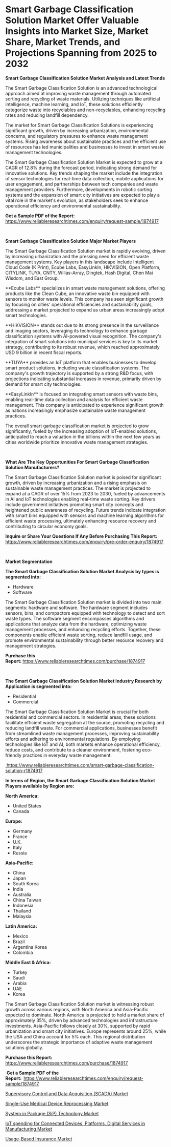 <p><h1>Smart Garbage Classification Solution Market Offer Valuable Insights into Market Size, Market Share, Market Trends, and Projections Spanning from 2025 to 2032</h1></p><p><strong>Smart Garbage Classification Solution Market Analysis and Latest Trends</strong></p>
<p><p>The Smart Garbage Classification Solution is an advanced technological approach aimed at improving waste management through automated sorting and recycling of waste materials. Utilizing techniques like artificial intelligence, machine learning, and IoT, these solutions efficiently categorize waste into recyclables and non-recyclables, enhancing recycling rates and reducing landfill dependency. </p><p>The market for Smart Garbage Classification Solutions is experiencing significant growth, driven by increasing urbanization, environmental concerns, and regulatory pressures to enhance waste management systems. Rising awareness about sustainable practices and the efficient use of resources has led municipalities and businesses to invest in smart waste management technologies. </p><p>The Smart Garbage Classification Solution Market is expected to grow at a CAGR of 12.8% during the forecast period, indicating strong demand for innovative solutions. Key trends shaping the market include the integration of sensor technologies for real-time data collection, mobile applications for user engagement, and partnerships between tech companies and waste management providers. Furthermore, developments in robotic sorting systems and the expansion of smart city initiatives are expected to play a vital role in the market's evolution, as stakeholders seek to enhance operational efficiency and environmental sustainability.</p></p>
<p><strong>Get a Sample PDF of the Report:&nbsp;</strong> <a href="https://www.reliableresearchtimes.com/enquiry/request-sample/1874917?utm_campaign=2931&utm_medium=2&utm_source=Github&utm_content=ia&utm_term=11032025&utm_id=smart-garbage-classification-solution">https://www.reliableresearchtimes.com/enquiry/request-sample/1874917</a></p>
<p>&nbsp;</p>
<p><strong>Smart Garbage Classification Solution Major Market Players</strong></p>
<p><p>The Smart Garbage Classification Solution market is rapidly evolving, driven by increasing urbanization and the pressing need for efficient waste management systems. Key players in this landscape include Intelligent Cloud Code (K Print), Ecube Labs, EasyLinkIn, HIKVISION, Open Platform, CITYLINK, TUYA, CNTY, Willas-Array, Dingtek, Hash Digital, Chen Mai Wisdom, and East Group.</p><p>**Ecube Labs** specializes in smart waste management solutions, offering products like the Clean Cube, an innovative waste bin equipped with sensors to monitor waste levels. This company has seen significant growth by focusing on cities' operational efficiencies and sustainability goals, addressing a market projected to expand as urban areas increasingly adopt smart technologies.</p><p>**HIKVISION** stands out due to its strong presence in the surveillance and imaging sectors, leveraging its technology to enhance garbage classification systems with AI-powered visual recognition. The company's integration of smart solutions into municipal services is key to its market strategy, contributing to its robust revenue, which reached approximately USD 9 billion in recent fiscal reports.</p><p>**TUYA** provides an IoT platform that enables businesses to develop smart product solutions, including waste classification systems. The company's growth trajectory is supported by a strong R&D focus, with projections indicating substantial increases in revenue, primarily driven by demand for smart city technologies.</p><p>**EasyLinkIn** is focused on integrating smart sensors with waste bins, enabling real-time data collection and analysis for efficient waste management. This company is anticipated to experience significant growth as nations increasingly emphasize sustainable waste management practices.</p><p>The overall smart garbage classification market is projected to grow significantly, fueled by the increasing adoption of IoT-enabled solutions, anticipated to reach a valuation in the billions within the next few years as cities worldwide prioritize innovative waste management strategies.</p></p>
<p>&nbsp;</p>
<p><strong>What Are The Key Opportunities For Smart Garbage Classification Solution Manufacturers?</strong></p>
<p><p>The Smart Garbage Classification Solution market is poised for significant growth, driven by increasing urbanization and a rising emphasis on sustainable waste management practices. The market is projected to expand at a CAGR of over 15% from 2023 to 2030, fueled by advancements in AI and IoT technologies enabling real-time waste sorting. Key drivers include government initiatives promoting smart city concepts and heightened public awareness of recycling. Future trends indicate integration with smart bins equipped with sensors and machine learning algorithms for efficient waste processing, ultimately enhancing resource recovery and contributing to circular economy goals.</p></p>
<p><strong>Inquire or Share Your Questions If Any Before Purchasing This Report:</strong> <a href="https://www.reliableresearchtimes.com/enquiry/pre-order-enquiry/1874917?utm_campaign=2931&utm_medium=2&utm_source=Github&utm_content=ia&utm_term=11032025&utm_id=smart-garbage-classification-solution">https://www.reliableresearchtimes.com/enquiry/pre-order-enquiry/1874917</a></p>
<p>&nbsp;</p>
<p><strong>Market Segmentation</strong></p>
<p><strong>The Smart Garbage Classification Solution Market Analysis by types is segmented into:</strong></p>
<p><ul><li>Hardware</li><li>Software</li></ul></p>
<p><p>The Smart Garbage Classification Solution market is divided into two main segments: hardware and software. The hardware segment includes sensors, bins, and compactors equipped with technology to detect and sort waste types. The software segment encompasses algorithms and applications that analyze data from the hardware, optimizing waste management processes, and enhancing recycling efforts. Together, these components enable efficient waste sorting, reduce landfill usage, and promote environmental sustainability through better resource recovery and management strategies.</p></p>
<p><strong>Purchase this Report:&nbsp;</strong><a href="https://www.reliableresearchtimes.com/purchase/1874917?utm_campaign=2931&utm_medium=2&utm_source=Github&utm_content=ia&utm_term=11032025&utm_id=smart-garbage-classification-solution">https://www.reliableresearchtimes.com/purchase/1874917</a></p>
<p>&nbsp;</p>
<p><strong>The Smart Garbage Classification Solution Market Industry Research by Application is segmented into:</strong></p>
<p><ul><li>Residential</li><li>Commercial</li></ul></p>
<p><p>The Smart Garbage Classification Solution Market is crucial for both residential and commercial sectors. In residential areas, these solutions facilitate efficient waste segregation at the source, promoting recycling and reducing landfill waste. For commercial applications, businesses benefit from streamlined waste management processes, improving sustainability efforts and adhering to environmental regulations. By employing technologies like IoT and AI, both markets enhance operational efficiency, reduce costs, and contribute to a cleaner environment, fostering eco-friendly practices in everyday waste management.</p></p>
<p><a href="https://www.reliableresearchtimes.com/smart-garbage-classification-solution-r1874917?utm_campaign=2931&utm_medium=2&utm_source=Github&utm_content=ia&utm_term=11032025&utm_id=smart-garbage-classification-solution">&nbsp;https://www.reliableresearchtimes.com/smart-garbage-classification-solution-r1874917</a></p>
<p><strong>In terms of Region, the Smart Garbage Classification Solution Market Players available by Region are:</strong></p>
<p>
    <p> <strong> North America: </strong>
        <ul>
            <li>United States</li>
            <li>Canada</li>
        </ul>
        </p> 
    <p> <strong> Europe: </strong>
        <ul>
            <li>Germany</li>
            <li>France</li>
            <li>U.K.</li>
            <li>Italy</li>
            <li>Russia</li>
        </ul>
        </p> 
    <p> <strong> Asia-Pacific: </strong>
        <ul>
            <li>China</li>
            <li>Japan</li>
            <li>South Korea</li>
            <li>India</li>
            <li>Australia</li>
            <li>China Taiwan</li>
            <li>Indonesia</li>
            <li>Thailand</li>
            <li>Malaysia</li>
        </ul>
        </p> 
    <p> <strong> Latin America: </strong>
        <ul>
            <li>Mexico</li>
            <li>Brazil</li>
            <li>Argentina Korea</li>
            <li>Colombia</li>
        </ul>
        </p> 
    <p> <strong> Middle East & Africa: </strong>
        <ul>
            <li>Turkey</li>
            <li>Saudi</li>
            <li>Arabia</li>
            <li>UAE</li>
            <li>Korea</li>
        </ul>
    </p>
    </p>
<p><p>The Smart Garbage Classification Solution market is witnessing robust growth across various regions, with North America and Asia-Pacific expected to dominate. North America is projected to hold a market share of approximately 35%, driven by advanced technologies and infrastructure investments. Asia-Pacific follows closely at 30%, supported by rapid urbanization and smart city initiatives. Europe represents around 25%, while the USA and China account for 5% each. This regional distribution underscores the strategic importance of adaptive waste management solutions globally.</p></p>
<p><strong>Purchase this Report: </strong><a href="https://www.reliableresearchtimes.com/purchase/1874917?utm_campaign=2931&utm_medium=2&utm_source=Github&utm_content=ia&utm_term=11032025&utm_id=smart-garbage-classification-solution">https://www.reliableresearchtimes.com/purchase/1874917</a></p>
<p>&nbsp;<strong>Get a Sample PDF of the Report:&nbsp;&nbsp;</strong><a href="https://www.reliableresearchtimes.com/enquiry/request-sample/1874917?utm_campaign=2931&utm_medium=2&utm_source=Github&utm_content=ia&utm_term=11032025&utm_id=smart-garbage-classification-solution">https://www.reliableresearchtimes.com/enquiry/request-sample/1874917</a></p>
<p><strong></strong></p>
<p><p><a href="https://github.com/micbotam/Market-Research-Report-List-1/blob/main/supervisory-control-and-data-acquisition-scada-market.md?utm_campaign=2931&utm_medium=2&utm_source=Github&utm_content=ia&utm_term=11032025&utm_id=smart-garbage-classification-solution">Supervisory Control and Data Acquisition (SCADA) Market</a></p><p><a href="https://github.com/rigelciara0p/Market-Research-Report-List-1/blob/main/single-use-medical-device-reprocessing-market.md?utm_campaign=2931&utm_medium=2&utm_source=Github&utm_content=ia&utm_term=11032025&utm_id=smart-garbage-classification-solution">Single-Use Medical Device Reprocessing Market</a></p><p><a href="https://github.com/shadnfamoza/Market-Research-Report-List-1/blob/main/system-in-package-sip-technology-market.md?utm_campaign=2931&utm_medium=2&utm_source=Github&utm_content=ia&utm_term=11032025&utm_id=smart-garbage-classification-solution">System in Package (SiP) Technology Market</a></p><p><a href="https://github.com/porstheftyux/Market-Research-Report-List-1/blob/main/iot-spending-for-connected-devices-platforms-digital-services-in-manufacturing-market.md?utm_campaign=2931&utm_medium=2&utm_source=Github&utm_content=ia&utm_term=11032025&utm_id=smart-garbage-classification-solution">IoT spending for Connected Devices, Platforms, Digital Services in Manufacturing Market</a></p><p><a href="https://github.com/samesdufloiw/Market-Research-Report-List-1/blob/main/usage-based-insurance-market.md?utm_campaign=2931&utm_medium=2&utm_source=Github&utm_content=ia&utm_term=11032025&utm_id=smart-garbage-classification-solution">Usage-Based Insurance Market</a></p></p>